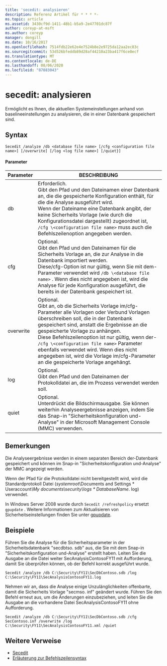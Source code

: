```yaml
---
title: 'secedit: analysieren'
description: Referenz Artikel für * * * *-
ms.topic: article
ms.assetid: 3430cf9d-1411-48b1-b5a9-2e47701dc87f
author: coreyp-at-msft
ms.author: coreyp
manager: dongill
ms.date: 10/16/2017
ms.openlocfilehash: 7514fdb22e62e4e7524b8e2e9725da12aa2ec83c
ms.sourcegitcommit: 53d526bfeddb89d28af44210a23ba417f6ce0ecf
ms.translationtype: MT
ms.contentlocale: de-DE
ms.lasthandoff: 08/06/2020
ms.locfileid: "87883043"
---
```

# <a name="seceditanalyze"></a>secedit: analysieren



Ermöglicht es Ihnen, die aktuellen Systemeinstellungen anhand von baselineeinstellungen zu analysieren, die in einer Datenbank gespeichert sind.

## <a name="syntax"></a>Syntax

```
Secedit /analyze /db <database file name> [/cfg <configuration file name>] [/overwrite] [/log <log file name>] [/quiet}]
```

#### <a name="parameters"></a>Parameter

|Parameter|BESCHREIBUNG|
|---------|-----------|
|db|Erforderlich.</br>Gibt den Pfad und den Dateinamen einer Datenbank an, die die gespeicherte Konfiguration enthält, für die die Analyse ausgeführt wird.</br>Wenn der Dateiname eine Datenbank angibt, der keine Sicherheits Vorlage (wie durch die Konfigurationsdatei dargestellt) zugeordnet ist, `/cfg \<configuration file name>` muss auch die Befehlszeilenoption angegeben werden.|
|cfg|Optional.</br>Gibt den Pfad und den Dateinamen für die Sicherheits Vorlage an, die zur Analyse in die Datenbank importiert werden.</br>Diese/cfg-Option ist nur gültig, wenn Sie mit dem-Parameter verwendet wird `/db \<database file name>` . Wenn dies nicht angegeben ist, wird die Analyse für jede Konfiguration ausgeführt, die bereits in der Datenbank gespeichert ist.|
|overwrite|Optional.</br>Gibt an, ob die Sicherheits Vorlage im/cfg-Parameter alle Vorlagen oder Verbund Vorlagen überschreiben soll, die in der Datenbank gespeichert sind, anstatt die Ergebnisse an die gespeicherte Vorlage zu anhängen.</br>Diese Befehlszeilenoption ist nur gültig, wenn der- `/cfg \<configuration file name>` Parameter ebenfalls verwendet wird. Wenn dies nicht angegeben ist, wird die Vorlage im/cfg-Parameter an die gespeicherte Vorlage angehängt.|
|log|Optional.</br>Gibt den Pfad und den Dateinamen der Protokolldatei an, die im Prozess verwendet werden soll.|
|quiet|Optional.</br>Unterdrückt die Bildschirmausgabe. Sie können weiterhin Analyseergebnisse anzeigen, indem Sie das Snap-in "Sicherheitskonfiguration und-Analyse" in der Microsoft Management Console (MMC) verwenden.|

## <a name="remarks"></a>Bemerkungen

Die Analyseergebnisse werden in einem separaten Bereich der-Datenbank gespeichert und können im Snap-in "Sicherheitskonfiguration und-Analyse" der MMC angezeigt werden.

Wenn der Pfad für die Protokolldatei nicht bereitgestellt wird, wird die Standardprotokoll Datei (*systemroot*\Documents and Settings \* Useraccount<em>\My documents\security\logs \* DatabaseName</em>. log) verwendet.

In Windows Server 2008 wurde durch `Secedit /refreshpolicy` ersetzt `gpupdate` . Weitere Informationen zum Aktualisieren von Sicherheitseinstellungen finden Sie unter [gpupdate](gpupdate.md).

## <a name="examples"></a>Beispiele

Führen Sie die Analyse für die Sicherheitsparameter in der Sicherheitsdatenbank "secdbtso. sdb" aus, die Sie mit dem Snap-in "Sicherheitskonfiguration und-Analyse" erstellt haben. Leiten Sie die Ausgabe an die Datei weiter SecAnalysisContosoFY11 mit Aufforderung, damit Sie überprüfen können, ob der Befehl korrekt ausgeführt wurde.
```
Secedit /analyze /db C:\Security\FY11\SecDbContoso.sdb /log C:\Security\FY11\SecAnalysisContosoFY11.log
```
Nehmen wir an, dass die Analyse einige Unzulänglichkeiten offenbarte, damit die Sicherheits Vorlage "secmso. inf" geändert wurde. Führen Sie den Befehl erneut aus, um die Änderungen einzubeziehen, und leiten Sie die Ausgabe an die vorhandene Datei SecAnalysisContosoFY11 ohne Aufforderung.
```
Secedit /analyze /db C:\Security\FY11\SecDbContoso.sdb /cfg SecContoso.inf /overwrite /log C:\Security\FY11\SecAnalysisContosoFY11.xml /quiet
```

## <a name="additional-references"></a>Weitere Verweise

-   [Secedit](secedit.md)
- [Erläuterung zur Befehlszeilensyntax](command-line-syntax-key.md)